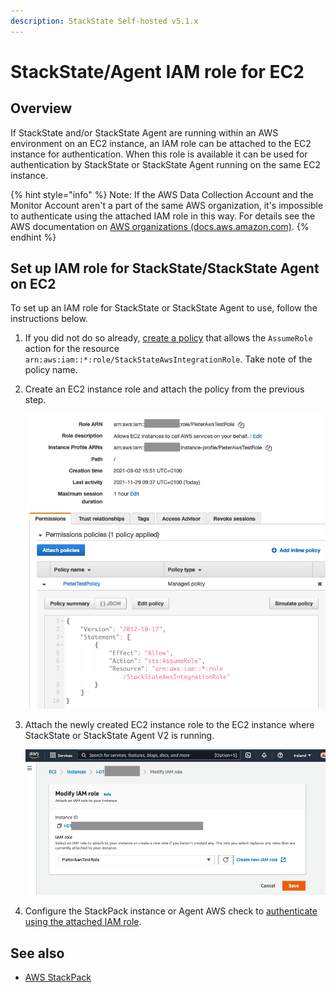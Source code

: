 ```yaml
---
description: StackState Self-hosted v5.1.x 
---
```


# StackState/Agent IAM role for EC2

## Overview

If StackState and/or StackState Agent are running within an AWS environment on an EC2 instance, an IAM role can be attached to the EC2 instance for authentication. When this role is available it can be used for authentication by StackState or StackState Agent running on the same EC2 instance.

{% hint style="info" %}
Note: If the AWS Data Collection Account and the Monitor Account aren't a part of the same AWS organization, it's impossible to authenticate using the attached IAM role in this way. For details see the AWS documentation on [AWS organizations \(docs.aws.amazon.com\)](https://docs.aws.amazon.com/organizations/latest/userguide/orgs_introduction.html). 
{% endhint %}

## Set up IAM role for StackState/StackState Agent on EC2

To set up an IAM role for StackState or StackState Agent to use, follow the instructions below.

1. If you did not do so already, [create a policy](/stackpacks/integrations/aws/aws.md#aws-policy) that allows the `AssumeRole` action for the resource `arn:aws:iam::*:role/StackStateAwsIntegrationRole`. Take note of the policy name.
2. Create an EC2 instance role and attach the policy from the previous step. 

   ![Policy for AssumeRole](/.gitbook/assets/sts_on_ec2_aws_stp_02.png)

3. Attach the newly created EC2 instance role to the EC2 instance where StackState or StackState Agent V2 is running.

   ![Attach role to EC2 instance](/.gitbook/assets/sts_on_ec2_aws_stp_03.png)

4. Configure the StackPack instance or Agent AWS check to [authenticate using the attached IAM role](/stackpacks/integrations/aws/aws.md#iam-role-on-ec2-or-eks).

## See also

* [AWS StackPack](/stackpacks/integrations/aws/aws.md)
